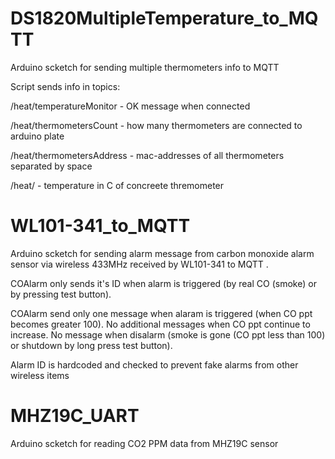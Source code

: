 # DS1820MultipleTemperature_to_MQTT

Arduino scketch for sending multiple thermometers info to MQTT

Script sends info in topics:

/heat/temperatureMonitor - OK message when connected

/heat/thermometersCount - how many thermometers are connected to arduino plate

/heat/thermometersAddress - mac-addresses of all thermometers separated by space

/heat/<mac-address> - temperature in C of concreete thremometer

#  WL101-341_to_MQTT
Arduino scketch for sending alarm message from carbon monoxide alarm sensor via wireless 433MHz received by WL101-341 to MQTT .

COAlarm only sends it's ID when alarm is triggered (by real CO (smoke) or by pressing test button). 

COAlarm send only one message when alaram is triggered (when CO ppt becomes greater 100). No additional messages when CO ppt continue to increase.  No message when disalarm (smoke is gone (CO ppt less than 100) or shutdown by long press test button). 

Alarm ID is hardcoded and checked to prevent fake alarms from other wireless items

# MHZ19C_UART
Arduino scketch for reading CO2 PPM data from MHZ19C sensor
